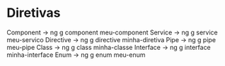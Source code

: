 # Diretivas

Component -> ng g component meu-component
Service -> ng g service meu-servico
Directive -> ng g directive minha-diretiva
Pipe -> ng g pipe meu-pipe
Class -> ng g class minha-classe
Interface -> ng g interface minha-interface
Enum -> ng g enum meu-enum